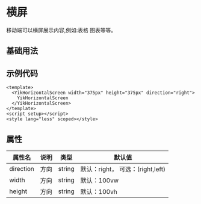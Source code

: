 <script setup>
  import HorizontalScreen from './comps/HorizontalScreen.vue'
</script>

# 横屏

移动端可以横屏展示内容,例如:表格 图表等等。

## 基础用法

<HorizontalScreen></HorizontalScreen>

## 示例代码

```vue
<template>
  <YikHorizontalScreen width="375px" height="375px" direction="right">
    YikHorizontalScreen
  </YikHorizontalScreen>
</template>
<script setup></script>
<style lang="less" scoped></style>
```

## 属性

| **属性名** | **说明** | **类型** | **默认值**                       |
| ---------- | -------- | -------- | -------------------------------- |
| direction  | 方向     | string   | 默认：right， 可选：(right,left) |
| width      | 方向     | string   | 默认：100vw                      |
| height     | 方向     | string   | 默认：100vh                      |
